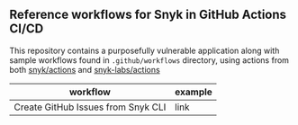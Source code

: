 ## Reference workflows for Snyk in GitHub Actions CI/CD
This repository contains a purposefully vulnerable application along with sample workflows found in `.github/workflows` directory, using actions from both [snyk/actions](https://github.com/snyk/actions) and [snyk-labs/actions](https://github.com/snyk-labs/actions)


workflow   | example             | 
---------- | ------------------- | 
Create GitHub Issues from Snyk CLI | link |
